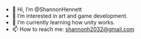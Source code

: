 - 👋 Hi, I’m @ShannonHennett
- 👾 I’m interested in art and game development.
- 🌱 I’m currently learning how unity works.
- 📫 How to reach me: shannonh2032@gmail.com 

<!---
ShannonHennett/ShannonHennett is a ✨ special ✨ repository because its `README.md` (this file) appears on your GitHub profile.
You can click the Preview link to take a look at your changes.
--->
